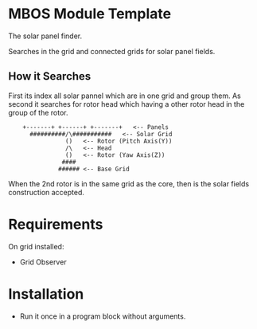 # MBOS Module Template
The solar panel finder.

Searches in the grid and connected grids for solar panel fields.

## How it Searches
First its index all solar pannel which are in one grid and group them.
As second it searches for rotor head which having a other rotor head in the
group of the rotor.

        +-------+ +------+ +-------+   <-- Panels
          ##########/\###########   <-- Solar Grid
                    ()   <-- Rotor (Pitch Axis(Y))
                    /\   <-- Head
                    ()   <-- Rotor (Yaw Axis(Z))
                   ####
                  ###### <-- Base Grid

When the 2nd rotor is in the same grid as the core, then is the solar fields
construction accepted.

# Requirements
On grid installed:
* Grid Observer

# Installation
* Run it once in a program block without arguments.